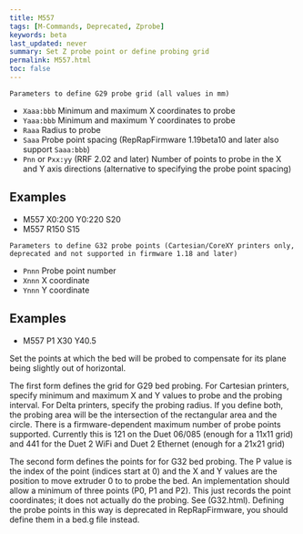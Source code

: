 ```yaml
---
title: M557
tags: [M-Commands, Deprecated, Zprobe] 
keywords: beta 
last_updated: never 
summary: Set Z probe point or define probing grid 
permalink: M557.html
toc: false 
---
```



`Parameters to define G29 probe grid (all values in mm)`

* `Xaaa:bbb` Minimum and maximum X coordinates to probe
* `Yaaa:bbb` Minimum and maximum Y coordinates to probe
* `Raaa` Radius to probe
* `Saaa` Probe point spacing (RepRapFirmware 1.19beta10 and later also support `Saaa:bbb`)
* `Pnn` or `Pxx:yy` (RRF 2.02 and later) Number of points to probe in the X and Y axis directions (alternative to specifying the probe point spacing)

## Examples

* M557 X0:200 Y0:220 S20
* M557 R150 S15

`Parameters to define G32 probe points (Cartesian/CoreXY printers only, deprecated and not supported in firmware 1.18 and later)`

* `Pnnn` Probe point number
* `Xnnn` X coordinate
* `Ynnn` Y coordinate

## Examples

* M557 P1 X30 Y40.5

Set the points at which the bed will be probed to compensate for its plane being slightly out of horizontal.

The first form defines the grid for G29 bed probing. For Cartesian printers, specify minimum and maximum X and Y values to probe and the probing interval. For Delta printers, specify the probing radius. If you define both, the probing area will be the intersection of the rectangular area and the circle. There is a firmware-dependent maximum number of probe points supported. Currently this is 121 on the Duet 06/085 (enough for a 11x11 grid) and 441 for the Duet 2 WiFi and Duet 2 Ethernet (enough for a 21x21 grid)

The second form defines the points for for G32 bed probing. The P value is the index of the point (indices start at 0) and the X and Y values are the position to move extruder 0 to to probe the bed. An implementation should allow a minimum of three points (P0, P1 and P2). This just records the point coordinates; it does not actually do the probing. See (G32.html). Defining the probe points in this way is deprecated in RepRapFirmware, you should define them in a bed.g file instead.

